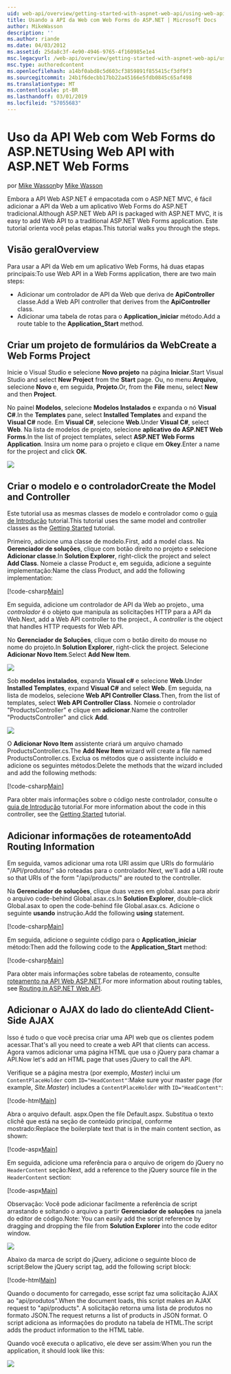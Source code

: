 ```yaml
---
uid: web-api/overview/getting-started-with-aspnet-web-api/using-web-api-with-aspnet-web-forms
title: Usando a API da Web com Web Forms do ASP.NET | Microsoft Docs
author: MikeWasson
description: ''
ms.author: riande
ms.date: 04/03/2012
ms.assetid: 25da8c3f-4e90-4946-9765-4f160985e1e4
msc.legacyurl: /web-api/overview/getting-started-with-aspnet-web-api/using-web-api-with-aspnet-web-forms
msc.type: authoredcontent
ms.openlocfilehash: a14bf0abd8c5d603cf3859891f855415cf3df9f3
ms.sourcegitcommit: 24b1f6decbb17bb22a45166e5fdb0845c65af498
ms.translationtype: MT
ms.contentlocale: pt-BR
ms.lasthandoff: 03/01/2019
ms.locfileid: "57055683"
---
```

<a name="using-web-api-with-aspnet-web-forms"></a><span data-ttu-id="43eb9-102">Uso da API Web com Web Forms do ASP.NET</span><span class="sxs-lookup"><span data-stu-id="43eb9-102">Using Web API with ASP.NET Web Forms</span></span>
====================
<span data-ttu-id="43eb9-103">por [Mike Wasson](https://github.com/MikeWasson)</span><span class="sxs-lookup"><span data-stu-id="43eb9-103">by [Mike Wasson](https://github.com/MikeWasson)</span></span>

<span data-ttu-id="43eb9-104">Embora a API Web ASP.NET é empacotada com o ASP.NET MVC, é fácil adicionar a API da Web a um aplicativo Web Forms do ASP.NET tradicional.</span><span class="sxs-lookup"><span data-stu-id="43eb9-104">Although ASP.NET Web API is packaged with ASP.NET MVC, it is easy to add Web API to a traditional ASP.NET Web Forms application.</span></span> <span data-ttu-id="43eb9-105">Este tutorial orienta você pelas etapas.</span><span class="sxs-lookup"><span data-stu-id="43eb9-105">This tutorial walks you through the steps.</span></span>

## <a name="overview"></a><span data-ttu-id="43eb9-106">Visão geral</span><span class="sxs-lookup"><span data-stu-id="43eb9-106">Overview</span></span>

<span data-ttu-id="43eb9-107">Para usar a API da Web em um aplicativo Web Forms, há duas etapas principais:</span><span class="sxs-lookup"><span data-stu-id="43eb9-107">To use Web API in a Web Forms application, there are two main steps:</span></span>

- <span data-ttu-id="43eb9-108">Adicionar um controlador de API da Web que deriva de **ApiController** classe.</span><span class="sxs-lookup"><span data-stu-id="43eb9-108">Add a Web API controller that derives from the **ApiController** class.</span></span>
- <span data-ttu-id="43eb9-109">Adicionar uma tabela de rotas para o **Application\_iniciar** método.</span><span class="sxs-lookup"><span data-stu-id="43eb9-109">Add a route table to the **Application\_Start** method.</span></span>

## <a name="create-a-web-forms-project"></a><span data-ttu-id="43eb9-110">Criar um projeto de formulários da Web</span><span class="sxs-lookup"><span data-stu-id="43eb9-110">Create a Web Forms Project</span></span>

<span data-ttu-id="43eb9-111">Inicie o Visual Studio e selecione **Novo projeto** na página **Iniciar**.</span><span class="sxs-lookup"><span data-stu-id="43eb9-111">Start Visual Studio and select **New Project** from the **Start** page.</span></span> <span data-ttu-id="43eb9-112">Ou, no menu **Arquivo**, selecione **Novo** e, em seguida, **Projeto**.</span><span class="sxs-lookup"><span data-stu-id="43eb9-112">Or, from the **File** menu, select **New** and then **Project**.</span></span>

<span data-ttu-id="43eb9-113">No painel **Modelos**, selecione **Modelos Instalados** e expanda o nó **Visual C#**.</span><span class="sxs-lookup"><span data-stu-id="43eb9-113">In the **Templates** pane, select **Installed Templates** and expand the **Visual C#** node.</span></span> <span data-ttu-id="43eb9-114">Em **Visual C#**, selecione **Web**.</span><span class="sxs-lookup"><span data-stu-id="43eb9-114">Under **Visual C#**, select **Web**.</span></span> <span data-ttu-id="43eb9-115">Na lista de modelos de projeto, selecione **aplicativo do ASP.NET Web Forms**.</span><span class="sxs-lookup"><span data-stu-id="43eb9-115">In the list of project templates, select **ASP.NET Web Forms Application**.</span></span> <span data-ttu-id="43eb9-116">Insira um nome para o projeto e clique em **Okey**.</span><span class="sxs-lookup"><span data-stu-id="43eb9-116">Enter a name for the project and click **OK**.</span></span>

![](using-web-api-with-aspnet-web-forms/_static/image1.png)

## <a name="create-the-model-and-controller"></a><span data-ttu-id="43eb9-117">Criar o modelo e o controlador</span><span class="sxs-lookup"><span data-stu-id="43eb9-117">Create the Model and Controller</span></span>

<span data-ttu-id="43eb9-118">Este tutorial usa as mesmas classes de modelo e controlador como o [guia de Introdução](tutorial-your-first-web-api.md) tutorial.</span><span class="sxs-lookup"><span data-stu-id="43eb9-118">This tutorial uses the same model and controller classes as the [Getting Started](tutorial-your-first-web-api.md) tutorial.</span></span>

<span data-ttu-id="43eb9-119">Primeiro, adicione uma classe de modelo.</span><span class="sxs-lookup"><span data-stu-id="43eb9-119">First, add a model class.</span></span> <span data-ttu-id="43eb9-120">Na **Gerenciador de soluções**, clique com botão direito no projeto e selecione **Adicionar classe**.</span><span class="sxs-lookup"><span data-stu-id="43eb9-120">In **Solution Explorer**, right-click the project and select **Add Class**.</span></span> <span data-ttu-id="43eb9-121">Nomeie a classe Product e, em seguida, adicione a seguinte implementação:</span><span class="sxs-lookup"><span data-stu-id="43eb9-121">Name the class Product, and add the following implementation:</span></span>

[!code-csharp[Main](using-web-api-with-aspnet-web-forms/samples/sample1.cs)]

<span data-ttu-id="43eb9-122">Em seguida, adicione um controlador de API da Web ao projeto., uma *controlador* é o objeto que manipula as solicitações HTTP para a API da Web.</span><span class="sxs-lookup"><span data-stu-id="43eb9-122">Next, add a Web API controller to the project., A *controller* is the object that handles HTTP requests for Web API.</span></span>

<span data-ttu-id="43eb9-123">No **Gerenciador de Soluções**, clique com o botão direito do mouse no nome do projeto.</span><span class="sxs-lookup"><span data-stu-id="43eb9-123">In **Solution Explorer**, right-click the project.</span></span> <span data-ttu-id="43eb9-124">Selecione **Adicionar Novo Item**.</span><span class="sxs-lookup"><span data-stu-id="43eb9-124">Select **Add New Item**.</span></span>

![](using-web-api-with-aspnet-web-forms/_static/image2.png)

<span data-ttu-id="43eb9-125">Sob **modelos instalados**, expanda **Visual c#** e selecione **Web**.</span><span class="sxs-lookup"><span data-stu-id="43eb9-125">Under **Installed Templates**, expand **Visual C#** and select **Web**.</span></span> <span data-ttu-id="43eb9-126">Em seguida, na lista de modelos, selecione **Web API Controller Class**.</span><span class="sxs-lookup"><span data-stu-id="43eb9-126">Then, from the list of templates, select **Web API Controller Class**.</span></span> <span data-ttu-id="43eb9-127">Nomeie o controlador "ProductsController" e clique em **adicionar**.</span><span class="sxs-lookup"><span data-stu-id="43eb9-127">Name the controller "ProductsController" and click **Add**.</span></span>

![](using-web-api-with-aspnet-web-forms/_static/image3.png)

<span data-ttu-id="43eb9-128">O **Adicionar Novo Item** assistente criará um arquivo chamado ProductsController.cs.</span><span class="sxs-lookup"><span data-stu-id="43eb9-128">The **Add New Item** wizard will create a file named ProductsController.cs.</span></span> <span data-ttu-id="43eb9-129">Exclua os métodos que o assistente incluído e adicione os seguintes métodos:</span><span class="sxs-lookup"><span data-stu-id="43eb9-129">Delete the methods that the wizard included and add the following methods:</span></span>

[!code-csharp[Main](using-web-api-with-aspnet-web-forms/samples/sample2.cs)]

<span data-ttu-id="43eb9-130">Para obter mais informações sobre o código neste controlador, consulte o [guia de Introdução](tutorial-your-first-web-api.md) tutorial.</span><span class="sxs-lookup"><span data-stu-id="43eb9-130">For more information about the code in this controller, see the [Getting Started](tutorial-your-first-web-api.md) tutorial.</span></span>

## <a name="add-routing-information"></a><span data-ttu-id="43eb9-131">Adicionar informações de roteamento</span><span class="sxs-lookup"><span data-stu-id="43eb9-131">Add Routing Information</span></span>

<span data-ttu-id="43eb9-132">Em seguida, vamos adicionar uma rota URI assim que URIs do formulário &quot;/API/produtos/&quot; são roteadas para o controlador.</span><span class="sxs-lookup"><span data-stu-id="43eb9-132">Next, we'll add a URI route so that URIs of the form &quot;/api/products/&quot; are routed to the controller.</span></span>

<span data-ttu-id="43eb9-133">Na **Gerenciador de soluções**, clique duas vezes em global. asax para abrir o arquivo code-behind Global.asax.cs.</span><span class="sxs-lookup"><span data-stu-id="43eb9-133">In **Solution Explorer**, double-click Global.asax to open the code-behind file Global.asax.cs.</span></span> <span data-ttu-id="43eb9-134">Adicione o seguinte **usando** instrução.</span><span class="sxs-lookup"><span data-stu-id="43eb9-134">Add the following **using** statement.</span></span>

[!code-csharp[Main](using-web-api-with-aspnet-web-forms/samples/sample3.cs)]

<span data-ttu-id="43eb9-135">Em seguida, adicione o seguinte código para o **Application\_iniciar** método:</span><span class="sxs-lookup"><span data-stu-id="43eb9-135">Then add the following code to the **Application\_Start** method:</span></span>

[!code-csharp[Main](using-web-api-with-aspnet-web-forms/samples/sample4.cs)]

<span data-ttu-id="43eb9-136">Para obter mais informações sobre tabelas de roteamento, consulte [roteamento na API Web ASP.NET](../web-api-routing-and-actions/routing-in-aspnet-web-api.md).</span><span class="sxs-lookup"><span data-stu-id="43eb9-136">For more information about routing tables, see [Routing in ASP.NET Web API](../web-api-routing-and-actions/routing-in-aspnet-web-api.md).</span></span>

## <a name="add-client-side-ajax"></a><span data-ttu-id="43eb9-137">Adicionar o AJAX do lado do cliente</span><span class="sxs-lookup"><span data-stu-id="43eb9-137">Add Client-Side AJAX</span></span>

<span data-ttu-id="43eb9-138">Isso é tudo o que você precisa criar uma API web que os clientes podem acessar.</span><span class="sxs-lookup"><span data-stu-id="43eb9-138">That's all you need to create a web API that clients can access.</span></span> <span data-ttu-id="43eb9-139">Agora vamos adicionar uma página HTML que usa o jQuery para chamar a API.</span><span class="sxs-lookup"><span data-stu-id="43eb9-139">Now let's add an HTML page that uses jQuery to call the API.</span></span>

<span data-ttu-id="43eb9-140">Verifique se a página mestra (por exemplo, *Master*) inclui um `ContentPlaceHolder` com `ID="HeadContent"`:</span><span class="sxs-lookup"><span data-stu-id="43eb9-140">Make sure your master page (for example, *Site.Master*) includes a `ContentPlaceHolder` with `ID="HeadContent"`:</span></span>

[!code-html[Main](using-web-api-with-aspnet-web-forms/samples/sample8.html)]

<span data-ttu-id="43eb9-141">Abra o arquivo default. aspx.</span><span class="sxs-lookup"><span data-stu-id="43eb9-141">Open the file Default.aspx.</span></span> <span data-ttu-id="43eb9-142">Substitua o texto clichê que está na seção de conteúdo principal, conforme mostrado:</span><span class="sxs-lookup"><span data-stu-id="43eb9-142">Replace the boilerplate text that is in the main content section, as shown:</span></span>

[!code-aspx[Main](using-web-api-with-aspnet-web-forms/samples/sample5.aspx)]

<span data-ttu-id="43eb9-143">Em seguida, adicione uma referência para o arquivo de origem do jQuery no `HeaderContent` seção:</span><span class="sxs-lookup"><span data-stu-id="43eb9-143">Next, add a reference to the jQuery source file in the `HeaderContent` section:</span></span>

[!code-aspx[Main](using-web-api-with-aspnet-web-forms/samples/sample6.aspx?highlight=2)]

<span data-ttu-id="43eb9-144">Observação: Você pode adicionar facilmente a referência de script arrastando e soltando o arquivo a partir **Gerenciador de soluções** na janela do editor de código.</span><span class="sxs-lookup"><span data-stu-id="43eb9-144">Note: You can easily add the script reference by dragging and dropping the file from **Solution Explorer** into the code editor window.</span></span>

![](using-web-api-with-aspnet-web-forms/_static/image4.png)

<span data-ttu-id="43eb9-145">Abaixo da marca de script do jQuery, adicione o seguinte bloco de script:</span><span class="sxs-lookup"><span data-stu-id="43eb9-145">Below the jQuery script tag, add the following script block:</span></span>

[!code-html[Main](using-web-api-with-aspnet-web-forms/samples/sample7.html)]

<span data-ttu-id="43eb9-146">Quando o documento for carregado, esse script faz uma solicitação AJAX ao &quot;api/produtos&quot;.</span><span class="sxs-lookup"><span data-stu-id="43eb9-146">When the document loads, this script makes an AJAX request to &quot;api/products&quot;.</span></span> <span data-ttu-id="43eb9-147">A solicitação retorna uma lista de produtos no formato JSON.</span><span class="sxs-lookup"><span data-stu-id="43eb9-147">The request returns a list of products in JSON format.</span></span> <span data-ttu-id="43eb9-148">O script adiciona as informações do produto na tabela de HTML.</span><span class="sxs-lookup"><span data-stu-id="43eb9-148">The script adds the product information to the HTML table.</span></span>

<span data-ttu-id="43eb9-149">Quando você executa o aplicativo, ele deve ser assim:</span><span class="sxs-lookup"><span data-stu-id="43eb9-149">When you run the application, it should look like this:</span></span>

![](using-web-api-with-aspnet-web-forms/_static/image5.png)
